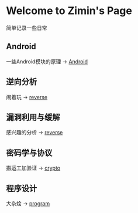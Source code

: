 # Welcome to Zimin's Page

简单记录一些日常

## Android

一些Android模块的原理 -> [Android](https://github.com/linzimin/memory/Android)

## 逆向分析

闹着玩 -> [reverse](https://github.com/linzimin/memory/reverse)

## 漏洞利用与缓解

感兴趣的分析 -> [reverse](https://github.com/linzimin/memory/vul)

## 密码学与协议

搬运工加验证 -> [crypto](https://github.com/linzimin/memory/crypto)

## 程序设计

大杂烩 -> [program](https://github.com/linzimin/memory/program)

